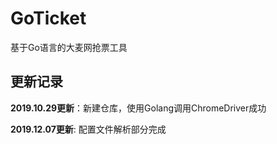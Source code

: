 # GoTicket
基于Go语言的大麦网抢票工具




## 更新记录
**2019.10.29更新**：新建仓库，使用Golang调用ChromeDriver成功

**2019.12.07更新**: 配置文件解析部分完成

